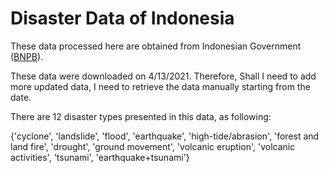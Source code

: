 # Disaster Data of Indonesia

These data processed here are obtained from Indonesian Government ([BNPB](https://gis.bnpb.go.id/)).

These data were downloaded on 4/13/2021. Therefore, Shall I need to add more updated data, I need to retrieve the data manually starting from the date.

There are 12 disaster types presented in this data, as following:

{'cyclone', 'landslide', 'flood', 'earthquake',
       'high-tide/abrasion', 'forest and land fire', 'drought',
       'ground movement', 'volcanic eruption', 'volcanic activities',
       'tsunami', 'earthquake+tsunami'}